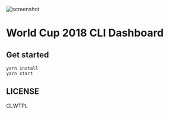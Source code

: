 ![screenshot](https://raw.githubusercontent.com/cedricblondeau/world-cup-2018-cli-dashboard/master/screenshot.jpg)

# World Cup 2018 CLI Dashboard

## Get started

```
yarn install
yarn start
```

## LICENSE

GLWTPL
